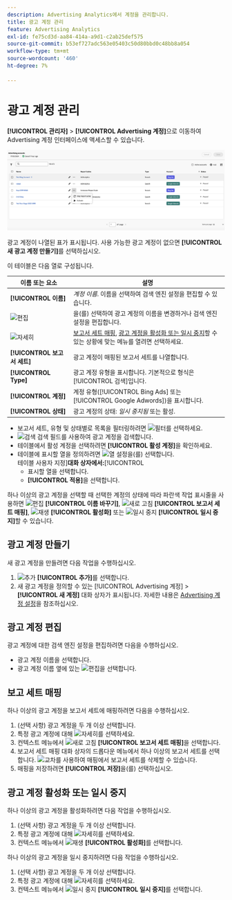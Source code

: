 ```yaml
---
description: Advertising Analytics에서 계정을 관리합니다.
title: 광고 계정 관리
feature: Advertising Analytics
exl-id: fe75cd3d-aa84-414a-a9d1-c2ab25def575
source-git-commit: b53ef727adc563e05403c50d80bbd0c48bb8a054
workflow-type: tm+mt
source-wordcount: '460'
ht-degree: 7%

---
```


# 광고 계정 관리

**[!UICONTROL 관리자]** > **[!UICONTROL Advertising 계정]**&#x200B;으로 이동하여 Advertising 계정 인터페이스에 액세스할 수 있습니다.

![Advertising 계정](assets/manage-ad-accounts.png)

광고 계정이 나열된 표가 표시됩니다. 사용 가능한 광고 계정이 없으면 **[!UICONTROL 새 광고 계정 만들기]**&#x200B;를 선택하십시오.

이 테이블은 다음 열로 구성됩니다.

| 이름 또는 요소 | 설명 |
|---|---|
| **[!UICONTROL 이름]** | *계정 이름*. 이름을 선택하여 검색 엔진 설정을 편집할 수 있습니다. |
| ![편집](https://spectrum.adobe.com/static/icons/workflow_18/Smock_Edit_18_N.svg) | 을(를) 선택하여 광고 계정의 이름을 변경하거나 검색 엔진 설정을 편집합니다. |
| ![자세히](https://spectrum.adobe.com/static/icons/workflow_18/Smock_More_18_N.svg) | [보고서 세트 매핑](#map-reporting-suites), [광고 계정을 활성화 또는 일시 중지](#activate-or-pause-advertising-accounts)할 수 있는 상황에 맞는 메뉴를 열려면 선택하세요. |
| **[!UICONTROL 보고서 세트]** | 광고 계정이 매핑된 보고서 세트를 나열합니다. |
| **[!UICONTROL Type]** | 광고 계정 유형을 표시합니다. 기본적으로 형식은 [!UICONTROL 검색]입니다. |
| **[!UICONTROL 계정]** | 계정 유형([!UICONTROL Bing Ads] 또는 [!UICONTROL Google Adwords])을 표시합니다. |
| **[!UICONTROL 상태]** | 광고 계정의 상태: *일시 중지됨* 또는 활성. |


- 보고서 세트, 유형 및 상태별로 목록을 필터링하려면 ![필터](https://spectrum.adobe.com/static/icons/workflow_18/Smock_Filter_18_N.svg)를 선택하세요.
- ![검색](https://spectrum.adobe.com/static/icons/workflow_18/Smock_Search_18_N.svg) 검색 필드를 사용하여 광고 계정을 검색합니다.
- 테이블에서 활성 계정을 선택하려면 **[!UICONTROL 활성 계정]**&#x200B;을 확인하세요.
- 테이블에 표시할 열을 정의하려면 ![열 설정](https://spectrum.adobe.com/static/icons/workflow_18/Smock_ColumnSettings_18_N.svg)을(를) 선택합니다. <br/>테이블 사용자 지정&#x200B;]**대화 상자에서:**[!UICONTROL 
   - 표시할 열을 선택합니다.
   - **[!UICONTROL 적용]**&#x200B;을 선택합니다.

하나 이상의 광고 계정을 선택할 때 선택한 계정의 상태에 따라 파란색 작업 표시줄을 사용하면 ![편집](https://spectrum.adobe.com/static/icons/workflow_18/Smock_Edit_18_N.svg) **[!UICONTROL 이름 바꾸기]**, ![새로 고침](https://spectrum.adobe.com/static/icons/workflow_18/Smock_Refresh_18_N.svg) **[!UICONTROL 보고서 세트 매핑]**, ![재생](https://spectrum.adobe.com/static/icons/workflow_18/Smock_Play_18_N.svg) **[!UICONTROL 활성화]** 또는 ![일시 중지](https://spectrum.adobe.com/static/icons/workflow_18/Smock_Pause_18_N.svg) **[!UICONTROL 일시 중지]**&#x200B;할 수 있습니다.

## 광고 계정 만들기

새 광고 계정을 만들려면 다음 작업을 수행하십시오.

1. ![추가](https://spectrum.adobe.com/static/icons/workflow_18/Smock_AddCircle_18_N.svg) **[!UICONTROL 추가]**&#x200B;를 선택합니다.
1. 새 광고 계정을 정의할 수 있는 [!UICONTROL Advertising 계정] > **[!UICONTROL 새 계정]** 대화 상자가 표시됩니다. 자세한 내용은 [Advertising 계정 설정](aa-create-ad-account.md)을 참조하십시오.


## 광고 계정 편집

광고 계정에 대한 검색 엔진 설정을 편집하려면 다음을 수행하십시오.

- 광고 계정 이름을 선택합니다.
- 광고 계정 이름 옆에 있는 ![편집](https://spectrum.adobe.com/static/icons/workflow_18/Smock_Edit_18_N.svg)을 선택합니다.

## 보고 세트 매핑

하나 이상의 광고 계정을 보고서 세트에 매핑하려면 다음을 수행하십시오.

1. (선택 사항) 광고 계정을 두 개 이상 선택합니다.
1. 특정 광고 계정에 대해 ![자세히](https://spectrum.adobe.com/static/icons/workflow_18/Smock_More_18_N.svg)를 선택하세요.
1. 컨텍스트 메뉴에서 ![새로 고침](https://spectrum.adobe.com/static/icons/workflow_18/Smock_Refresh_18_N.svg) **[!UICONTROL 보고서 세트 매핑]**&#x200B;을 선택합니다.
1. 보고서 세트 매핑 대화 상자의 드롭다운 메뉴에서 하나 이상의 보고서 세트를 선택합니다. ![교차](https://spectrum.adobe.com/static/icons/ui_18/CrossSize400.svg)를 사용하여 매핑에서 보고서 세트를 삭제할 수 있습니다.
1. 매핑을 저장하려면 **[!UICONTROL 저장]**&#x200B;을(를) 선택하십시오.


## 광고 계정 활성화 또는 일시 중지

하나 이상의 광고 계정을 활성화하려면 다음 작업을 수행하십시오.

1. (선택 사항) 광고 계정을 두 개 이상 선택합니다.
1. 특정 광고 계정에 대해 ![자세히](https://spectrum.adobe.com/static/icons/workflow_18/Smock_More_18_N.svg)를 선택하세요.
1. 컨텍스트 메뉴에서 ![재생](https://spectrum.adobe.com/static/icons/workflow_18/Smock_Play_18_N.svg) **[!UICONTROL 활성화]**&#x200B;를 선택합니다.

하나 이상의 광고 계정을 일시 중지하려면 다음 작업을 수행하십시오.

1. (선택 사항) 광고 계정을 두 개 이상 선택합니다.
1. 특정 광고 계정에 대해 ![자세히](https://spectrum.adobe.com/static/icons/workflow_18/Smock_More_18_N.svg)를 선택하세요.
1. 컨텍스트 메뉴에서 ![일시 중지](https://spectrum.adobe.com/static/icons/workflow_18/Smock_Pause_18_N.svg) **[!UICONTROL 일시 중지]**&#x200B;를 선택합니다.


